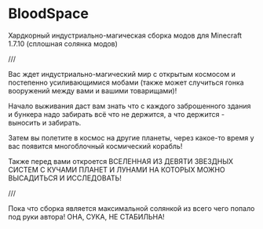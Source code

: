 # BloodSpace
Хардкорный индустриально-магическая сборка модов для Minecraft 1.7.10
(сплошная солянка модов)

///

Вас ждет индустриально-магический мир с открытым космосом и постепенно усиливающимися мобами (также может случиться гонка вооружений между вами и вашими товарищами)!

Начало выживания даст вам знать что с каждого заброшенного здания и бункера надо забирать всё что не держится, а что держится - выносить и забирать.

Затем вы полетите в космос на другие планеты, через какое-то время у вас появится многоблочный космический корабль!

Также перед вами откроется ВСЕЛЕННАЯ ИЗ ДЕВЯТИ ЗВЕЗДНЫХ СИСТЕМ С КУЧАМИ ПЛАНЕТ И ЛУНАМИ НА КОТОРЫХ МОЖНО ВЫСАДИТЬСЯ И ИССЛЕДОВАТЬ!

///

Пока что сборка является максимальной солянкой из всего чего попало под руки автора!
ОНА, СУКА, НЕ СТАБИЛЬНА!
